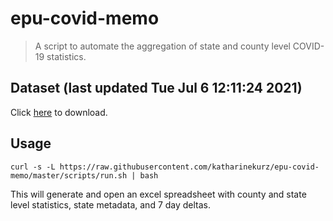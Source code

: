 # epu-covid-memo

> A script to automate the aggregation of state and county level COVID-19 statistics.

<!-- tmpl start -->

## Dataset (last updated Tue Jul  6 12:11:24 2021)

Click [here](https://covid-artifacts.s3.amazonaws.com/records/2021-7-6-121123-covid_artifact.xls) to download.

<!-- tmpl end -->

## Usage

```
curl -s -L https://raw.githubusercontent.com/katharinekurz/epu-covid-memo/master/scripts/run.sh | bash
```

This will generate and open an excel spreadsheet with county and state level statistics, state metadata, and 7 day deltas.